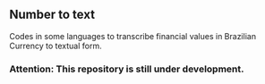 ## Number to text
Codes in some languages to transcribe financial values in Brazilian Currency to textual form.

### Attention: This repository is still under development.
